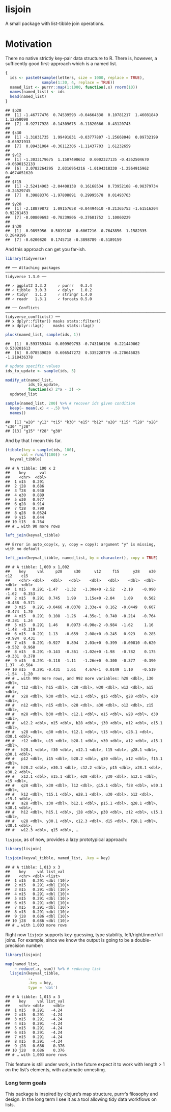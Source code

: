 lisjoin
================

A small package with list-tibble join operations.

# Motivation

There no native strictly key-pair data structure to R. There is,
however, a sufficently good first-approach which is a named list.

``` r
{
  ids <- paste0(sample(letters, size = 1000, replace = TRUE), 
                sample(1:30, 4, replace = TRUE))
  named_list <- purrr::map(1:1000, function(.x) rnorm(10))
  names(named_list) <- ids
  head(named_list)
}
```

    ## $p28
    ##  [1] -1.46777476  0.74539593 -0.04664338  0.10781217  1.46081849  1.12868098
    ##  [7] -0.92717928 -0.14309675 -0.11820866 -0.43120743
    ## 
    ## $s30
    ##  [1] -1.31831735  1.99491831 -0.03777807 -1.25668048  0.09732199 -0.65921933
    ##  [7]  0.89431084 -0.36112306 -1.11437703  1.61232659
    ## 
    ## $v12
    ##  [1] -1.3033179675  1.1507490652  0.0002327135 -0.4352504670 -0.0690152133
    ##  [6]  2.0782264295  2.0316954216 -1.0194318330 -1.2564915962  0.4674051620
    ## 
    ## $f15
    ##  [1] -2.52414903 -2.04408138  0.16168534  0.73952108 -0.98379734 -0.24529745
    ##  [7]  0.39888376 -1.97808891  0.29995678  0.01493763
    ## 
    ## $y28
    ##  [1] -2.18879872  1.09157658 -0.04494610 -0.21365753 -1.61516204  0.92281453
    ##  [7] -0.00809693 -0.78239806 -0.37681752  1.10060229
    ## 
    ## $n30
    ##  [1] -0.9895956  0.5019188  0.6067216 -0.7643856  1.1582335  0.2849196
    ##  [7] -0.6200820  0.1745718 -0.3898789 -0.5189159

And this approach can get you far-ish.

``` r
library(tidyverse)
```

    ## ── Attaching packages ────────────────────────────────────────────────────────────────────── tidyverse 1.3.0 ──

    ## ✓ ggplot2 3.3.2     ✓ purrr   0.3.4
    ## ✓ tibble  3.0.3     ✓ dplyr   1.0.2
    ## ✓ tidyr   1.1.2     ✓ stringr 1.4.0
    ## ✓ readr   1.3.1     ✓ forcats 0.5.0

    ## ── Conflicts ───────────────────────────────────────────────────────────────────────── tidyverse_conflicts() ──
    ## x dplyr::filter() masks stats::filter()
    ## x dplyr::lag()    masks stats::lag()

``` r
pluck(named_list, sample(ids, 1)) 
```

    ##  [1]  0.593759344  0.009909793 -0.743166196  0.221449062  0.530201613
    ##  [6]  0.078539020  0.606547272  0.335228779 -0.270646825 -1.218436378

``` r
# update specific values
ids_to_update <- sample(ids, 5)

modify_at(named_list, 
          ids_to_update, 
          function(x) 2*x - 3) ->
  updated_list

sample(named_list, 200) %>% # recover ids given condition
  keep(~ mean(.x) < -.5) %>%
  names()
```

    ##  [1] "w28" "y12" "t15" "k30" "e15" "b12" "u28" "i15" "l28" "s28" "c30" "j28"
    ## [13] "g15" "f28" "g30"

And by that I mean this far.

``` r
(tibble(key = sample(ids, 100),
       val = runif(100)) ->
  keyval_tibble)
```

    ## # A tibble: 100 x 2
    ##    key      val
    ##    <chr>  <dbl>
    ##  1 m15   0.291 
    ##  2 j28   0.686 
    ##  3 f28   0.930 
    ##  4 e30   0.889 
    ##  5 o30   0.977 
    ##  6 g28   0.914 
    ##  7 t28   0.790 
    ##  8 q28   0.0524
    ##  9 y15   0.644 
    ## 10 t15   0.764 
    ## # … with 90 more rows

``` r
left_join(keyval_tibble)
```

    ## Error in auto_copy(x, y, copy = copy): argument "y" is missing, with no default

``` r
left_join(keyval_tibble, named_list, by = character(), copy = TRUE)
```

    ## # A tibble: 1,000 x 1,002
    ##    key     val     p28     s30      v12     f15      y28    n30    c12    c15
    ##    <chr> <dbl>   <dbl>   <dbl>    <dbl>   <dbl>    <dbl>  <dbl>  <dbl>  <dbl>
    ##  1 m15   0.291 -1.47   -1.32   -1.30e+0 -2.52   -2.19    -0.990 -1.62   0.353
    ##  2 m15   0.291  0.745   1.99    1.15e+0 -2.04    1.09     0.502 -0.438  0.571
    ##  3 m15   0.291 -0.0466 -0.0378  2.33e-4  0.162  -0.0449   0.607 -0.474  1.70 
    ##  4 m15   0.291  0.108  -1.26   -4.35e-1  0.740  -0.214   -0.764 -0.381  1.24 
    ##  5 m15   0.291  1.46    0.0973 -6.90e-2 -0.984  -1.62     1.16  -1.48  -0.319
    ##  6 m15   0.291  1.13   -0.659   2.08e+0 -0.245   0.923    0.285 -0.984  0.431
    ##  7 m15   0.291 -0.927   0.894   2.03e+0  0.399  -0.00810 -0.620 -0.532  0.968
    ##  8 m15   0.291 -0.143  -0.361  -1.02e+0 -1.98   -0.782    0.175 -0.331  0.378
    ##  9 m15   0.291 -0.118  -1.11   -1.26e+0  0.300  -0.377   -0.390  1.37  -0.504
    ## 10 m15   0.291 -0.431   1.61    4.67e-1  0.0149  1.10    -0.519 -1.54  -1.20 
    ## # … with 990 more rows, and 992 more variables: h28 <dbl>, i30 <dbl>,
    ## #   t12 <dbl>, h15 <dbl>, c28 <dbl>, w30 <dbl>, w12 <dbl>, a15 <dbl>,
    ## #   x28 <dbl>, k30 <dbl>, w12.1 <dbl>, g15 <dbl>, g28 <dbl>, e30 <dbl>,
    ## #   n12 <dbl>, n15 <dbl>, o28 <dbl>, a30 <dbl>, o12 <dbl>, z15 <dbl>,
    ## #   m28 <dbl>, b30 <dbl>, c12.1 <dbl>, o15 <dbl>, w28 <dbl>, d30 <dbl>,
    ## #   w12.2 <dbl>, m15 <dbl>, b28 <dbl>, j30 <dbl>, m12 <dbl>, o15.1 <dbl>,
    ## #   s28 <dbl>, q30 <dbl>, t12.1 <dbl>, t15 <dbl>, c28.1 <dbl>, d30.1 <dbl>,
    ## #   r12 <dbl>, u15 <dbl>, b28.1 <dbl>, v30 <dbl>, a12 <dbl>, a15.1 <dbl>,
    ## #   h28.1 <dbl>, f30 <dbl>, m12.1 <dbl>, l15 <dbl>, g28.1 <dbl>, q30.1 <dbl>,
    ## #   p12 <dbl>, i15 <dbl>, b28.2 <dbl>, g30 <dbl>, x12 <dbl>, f15.1 <dbl>,
    ## #   h28.2 <dbl>, e30.1 <dbl>, c12.2 <dbl>, p15 <dbl>, x28.1 <dbl>, e30.2 <dbl>,
    ## #   x12.1 <dbl>, n15.1 <dbl>, e28 <dbl>, y30 <dbl>, a12.1 <dbl>, x15 <dbl>,
    ## #   q28 <dbl>, x30 <dbl>, l12 <dbl>, g15.1 <dbl>, f28 <dbl>, w30.1 <dbl>,
    ## #   k12 <dbl>, t15.1 <dbl>, e28.1 <dbl>, u30 <dbl>, b12 <dbl>, z15.1 <dbl>,
    ## #   a28 <dbl>, z30 <dbl>, b12.1 <dbl>, p15.1 <dbl>, q28.1 <dbl>, k30.1 <dbl>,
    ## #   h12 <dbl>, h15.1 <dbl>, j28 <dbl>, p30 <dbl>, z12 <dbl>, u15.1 <dbl>,
    ## #   u28 <dbl>, y30.1 <dbl>, c12.3 <dbl>, d15 <dbl>, f28.1 <dbl>, v30.1 <dbl>,
    ## #   w12.3 <dbl>, q15 <dbl>, …

`lisjoin`, as of now, provides a lazy prototypical approach:

``` r
library(lisjoin)

lisjoin(keyval_tibble, named_list, .key = key)
```

    ## # A tibble: 1,013 x 3
    ##    key     val list_val  
    ##    <chr> <dbl> <list>    
    ##  1 m15   0.291 <dbl [10]>
    ##  2 m15   0.291 <dbl [10]>
    ##  3 m15   0.291 <dbl [10]>
    ##  4 m15   0.291 <dbl [10]>
    ##  5 m15   0.291 <dbl [10]>
    ##  6 m15   0.291 <dbl [10]>
    ##  7 m15   0.291 <dbl [10]>
    ##  8 m15   0.291 <dbl [10]>
    ##  9 j28   0.686 <dbl [10]>
    ## 10 j28   0.686 <dbl [10]>
    ## # … with 1,003 more rows

Right now `lisjoin` supports key-guessing, type stability,
left/right/inner/full joins. For example, since we know the output is
going to be a double-precision number:

``` r
library(lisjoin)

map(named_list,
    ~ reduce(.x, sum)) %>% # reducing list
  lisjoin(keyval_tibble, 
          .,
          .key = key,
          type = 'dbl')
```

    ## # A tibble: 1,013 x 3
    ##    key     val list_val
    ##    <chr> <dbl>    <dbl>
    ##  1 m15   0.291   -4.24 
    ##  2 m15   0.291   -4.24 
    ##  3 m15   0.291   -4.24 
    ##  4 m15   0.291   -4.24 
    ##  5 m15   0.291   -4.24 
    ##  6 m15   0.291   -4.24 
    ##  7 m15   0.291   -4.24 
    ##  8 m15   0.291   -4.24 
    ##  9 j28   0.686    0.376
    ## 10 j28   0.686    0.376
    ## # … with 1,003 more rows

This feature is still under work, in the future expect it to work with
length \> 1 on the list’s elements, with automatic unnesting.

### Long term goals

This package is inspired by clojure’s map structure,
purrr’s filosophy and design. In the long term I see it as a tool
allowing tidy data workflows on lists.
